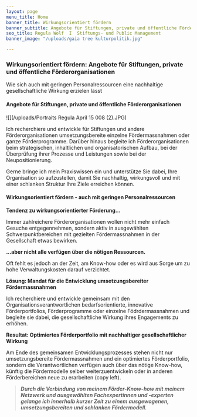 ```yaml
---
layout: page
menu_title: Home
banner_title: Wirkungsorientiert fördern
banner_subtitle: Angebote für Stiftungen, private und öffentliche Förderorganisationen
seo_title: Regula Wolf  I  Stiftungs- und Public Management
banner_image: "/uploads/gaia tree kulturpolitik.jpg"

---
```

### Wirkungsorientiert fördern: Angebote für Stiftungen, private und öffentliche Förderorganisationen

Wie sich auch mit geringen Personalressourcen eine nachhaltige gesellschaftliche Wirkung erzielen lässt

#### Angebote für Stiftungen, private und öffentliche Förderorganisationen

![](/uploads/Portraits Regula April 15 008 (2).JPG)

Ich recherchiere und entwickle für Stiftungen und andere Förderorganisationen umsetzungsbereite einzelne Fördermassnahmen oder ganze Förderprogramme. Darüber hinaus begleite ich Förderorganisationen beim strategischen, inhaltlichen und organisatorischen Aufbau, bei der Überprüfung ihrer Prozesse und Leistungen sowie bei der Neupositionierung.

Gerne bringe ich mein Praxiswissen ein und unterstütze Sie dabei, Ihre Organisation so aufzustellen, damit Sie nachhaltig, wirkungsvoll und mit einer schlanken Struktur Ihre Ziele erreichen können.

#### Wirkungsorientiert fördern - auch mit geringen Personalressourcen

**Tendenz zu wirkungsorientierter Förderung…**

Immer zahlreichere Förderorganisationen wollen nicht mehr einfach Gesuche entgegennehmen, sondern aktiv in ausgewählten Schwerpunktbereichen mit gezielten Fördermassnahmen in der Gesellschaft etwas bewirken.

**…aber nicht alle verfügen über die nötigen Ressourcen.**

Oft fehlt es jedoch an der Zeit, am Know-how oder es wird aus Sorge um zu hohe Verwaltungskosten darauf verzichtet.

**Lösung: Mandat für die Entwicklung umsetzungsbereiter Fördermassnahmen**

Ich recherchiere und entwickle gemeinsam mit den Organisationsverantwortlichen bedarfsorientierte, innovative Förderportfolios, Förderprogramme oder einzelne Födrdermassnahmen und begleite sie dabei, die gesellschaftliche Wirkung ihres Engagements zu erhöhen.

**Resultat: Optimiertes Förderportfolio mit nachhaltiger gesellschaftlicher Wirkung**

Am Ende des gemeinsamen Entwicklungsprozesses stehen nicht nur umsetzungsbereite Fördermassnahmen und ein optimiertes Förderportfolio, sondern die Verantwortlichen verfügen auch über das nötige Know-how, künftig die Fördermodelle selber weiterzuentwickeln oder in anderen Förderbereichen neue zu erarbeiten (copy left).

> **_Durch die Verbindung von meinem Förder-Know-how mit meinem Netzwerk und ausgewählten Fachexpertinnen und -experten gelange ich innerhalb kurzer Zeit zu einem ausgewogenen, umsetzungsbereiten und schlanken Fördermodell._**
